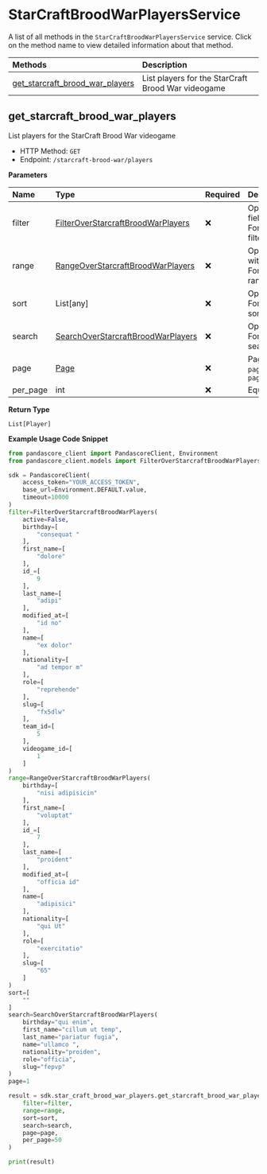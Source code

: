 # StarCraftBroodWarPlayersService

A list of all methods in the `StarCraftBroodWarPlayersService` service. Click on the method name to view detailed information about that method.

| Methods                                                             | Description                                        |
| :------------------------------------------------------------------ | :------------------------------------------------- |
| [get_starcraft_brood_war_players](#get_starcraft_brood_war_players) | List players for the StarCraft Brood War videogame |

## get_starcraft_brood_war_players

List players for the StarCraft Brood War videogame

- HTTP Method: `GET`
- Endpoint: `/starcraft-brood-war/players`

**Parameters**

| Name     | Type                                                                                  | Required | Description                                                                                                                                         |
| :------- | :------------------------------------------------------------------------------------ | :------- | :-------------------------------------------------------------------------------------------------------------------------------------------------- |
| filter   | [FilterOverStarcraftBroodWarPlayers](../models/FilterOverStarcraftBroodWarPlayers.md) | ❌       | Options to filter results. String fields are case sensitive <br/>For more information on filtering, see [docs](/docs/filtering-and-sorting#filter). |
| range    | [RangeOverStarcraftBroodWarPlayers](../models/RangeOverStarcraftBroodWarPlayers.md)   | ❌       | Options to select results within ranges <br/>For more information on ranges, see [docs](/docs/filtering-and-sorting#range).                         |
| sort     | List[any]                                                                             | ❌       | Options to sort results <br/>For more information on sorting, see [docs](/docs/filtering-and-sorting#sort).                                         |
| search   | [SearchOverStarcraftBroodWarPlayers](../models/SearchOverStarcraftBroodWarPlayers.md) | ❌       | Options to search results <br/>For more information on searching, see [docs](/docs/filtering-and-sorting#search).                                   |
| page     | [Page](../models/Page.md)                                                             | ❌       | Pagination in the form of `page=2` or `page[size]=30&page[number]=2`                                                                                |
| per_page | int                                                                                   | ❌       | Equivalent to `page[size]`                                                                                                                          |

**Return Type**

`List[Player]`

**Example Usage Code Snippet**

```python
from pandascore_client import PandascoreClient, Environment
from pandascore_client.models import FilterOverStarcraftBroodWarPlayers, RangeOverStarcraftBroodWarPlayers, SearchOverStarcraftBroodWarPlayers

sdk = PandascoreClient(
    access_token="YOUR_ACCESS_TOKEN",
    base_url=Environment.DEFAULT.value,
    timeout=10000
)
filter=FilterOverStarcraftBroodWarPlayers(
    active=False,
    birthday=[
        "consequat "
    ],
    first_name=[
        "dolore"
    ],
    id_=[
        9
    ],
    last_name=[
        "adipi"
    ],
    modified_at=[
        "id no"
    ],
    name=[
        "ex dolor"
    ],
    nationality=[
        "ad tempor m"
    ],
    role=[
        "reprehende"
    ],
    slug=[
        "fx5dlw"
    ],
    team_id=[
        5
    ],
    videogame_id=[
        1
    ]
)
range=RangeOverStarcraftBroodWarPlayers(
    birthday=[
        "nisi adipisicin"
    ],
    first_name=[
        "voluptat"
    ],
    id_=[
        7
    ],
    last_name=[
        "proident"
    ],
    modified_at=[
        "officia id"
    ],
    name=[
        "adipisici"
    ],
    nationality=[
        "qui Ut"
    ],
    role=[
        "exercitatio"
    ],
    slug=[
        "65"
    ]
)
sort=[
    ""
]
search=SearchOverStarcraftBroodWarPlayers(
    birthday="qui enim",
    first_name="cillum ut temp",
    last_name="pariatur fugia",
    name="ullamco ",
    nationality="proiden",
    role="officia",
    slug="fepvp"
)
page=1

result = sdk.star_craft_brood_war_players.get_starcraft_brood_war_players(
    filter=filter,
    range=range,
    sort=sort,
    search=search,
    page=page,
    per_page=50
)

print(result)
```

<!-- This file was generated by liblab | https://liblab.com/ -->

